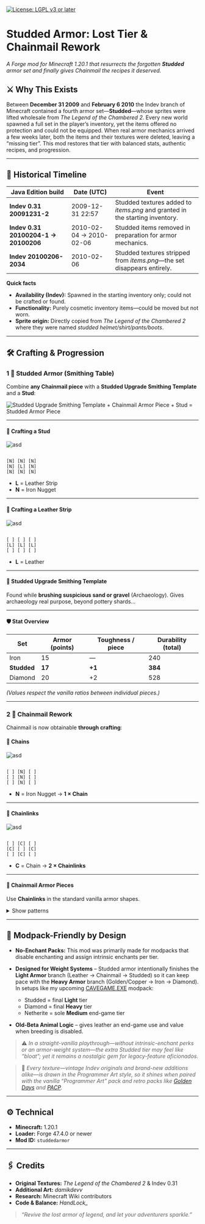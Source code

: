 [![License: LGPL v3 or later](https://img.shields.io/badge/License-LGPL%20v3%2B-blue.svg)](LICENSE)
# Studded Armor: Lost Tier & Chainmail Rework
*A Forge mod for Minecraft 1.20.1 that resurrects the forgotten **Studded** armor set and finally gives Chainmail the recipes it deserved.*

## ⚔️ Why This Exists

Between **December 31 2009** and **February 6 2010** the Indev branch of Minecraft contained a fourth armor set—**Studded**—whose sprites were lifted wholesale from *The Legend of the Chambered 2*. Every new world spawned a full set in the player’s inventory, yet the items offered no protection and could not be equipped. When real armor mechanics arrived a few weeks later, both the items and their textures were deleted, leaving a “missing tier”.
This mod restores that tier with balanced stats, authentic recipes, and progression.

---

## 📜 Historical Timeline

| Java Edition build                   | Date (UTC)              | Event                                                                        |
| ------------------------------------ | ----------------------- | ---------------------------------------------------------------------------- |
| **Indev 0.31 20091231-2**            | 2009-12-31 22:57        | Studded textures added to *items.png* and granted in the starting inventory. |
| **Indev 0.31 20100204-1 → 20100206** | 2010-02-04 → 2010-02-06 | Studded items removed in preparation for armor mechanics.                    |
| **Indev 20100206-2034**              | 2010-02-06              | Studded textures stripped from *items.png*—the set disappears entirely.      |

**Quick facts**

* **Availability (Indev):** Spawned in the starting inventory only; could not be crafted or found.
* **Functionality:** Purely cosmetic inventory items—could be moved but not worn.
* **Sprite origin:** Directly copied from *The Legend of the Chambered 2* where they were named *studded helmet/shirt/pants/boots*.
---

## 🛠️ Crafting & Progression

### 1 ️⃣ Studded Armor (Smithing Table)
Combine **any Chainmail piece** with a **Studded Upgrade Smithing Template** and a **Stud**:

![Studded Upgrade Smithing Template + Chainmail Armor Piece + Stud = Studded Armor Piece](https://cdn.modrinth.com/data/cached_images/03c160c0cde18a0b1402cbb6006c9c491ba66007.png)

---

#### 🔧 Crafting a Stud

![asd](https://cdn.modrinth.com/data/cached_images/227c978354a81feeec780b82f6dce0db982d6db1.png)

```

[N] [N] [N]
[N] [L] [N]
[N] [N] [N]

```
* **L** = Leather Strip
* **N** = Iron Nugget

---

#### 🔧 Crafting a Leather Strip

![asd](https://cdn.modrinth.com/data/cached_images/331bf4ba6d039bfca99e242943512ab84bbab20b.png)

```

[ ] [ ] [ ]
[L] [L] [L]
[ ] [ ] [ ]

```
* **L** = Leather

---

#### 📜 Studded Upgrade Smithing Template
Found while **brushing suspicious sand or gravel** (Archaeology). Gives archaeology real purpose, beyond pottery shards...

---

#### 🛡️ Stat Overview
| Set | Armor (points) | Toughness / piece | Durability (total) |
|-----|---------------|------------------|--------------------|
| Iron | 15 | — | 240 |
| **Studded** | **17** | **+1** | **384** |
| Diamond | 20 | +2 | 528 |

*(Values respect the vanilla ratios between individual pieces.)*

---

### 2 ️⃣ Chainmail Rework
Chainmail is now obtainable **through crafting**:

#### 🔧 Chains

![asd](https://cdn.modrinth.com/data/cached_images/caff5a957b71f2351cacc24a12571883de793384.png)

```

[ ] [N] [ ]
[ ] [N] [ ]
[ ] [N] [ ]

```
* **N** = Iron Nugget → **1 × Chain**

---

#### 🔧 Chainlinks

![asd](https://cdn.modrinth.com/data/cached_images/7fdeeec99f385c0262a01049f860506be5a754f3.png)

```

[ ] [C] [ ]
[C] [ ] [C]
[ ] [C] [ ]

```
* **C** = Chain → **2 × Chainlinks**

---

#### 🔧 Chainmail Armor Pieces
Use **Chainlinks** in the standard vanilla armor shapes.

<details>
<summary>Show patterns</summary>

##### Helmet
```

[CL] [CL] [CL]
[CL] [  ] [CL]
[  ] [  ] [  ]

```

##### Chestplate
```

[CL] [  ] [CL]
[CL] [CL] [CL]
[CL] [CL] [CL]

```

##### Leggings
```

[CL] [CL] [CL]
[CL] [  ] [CL]
[CL] [  ] [CL]

```

##### Boots
```

[  ] [  ] [  ]
[CL] [  ] [CL]
[CL] [  ] [CL]

```
* **CL** = Chainlinks
</details>

---

## 🧩 Modpack-Friendly by Design
* **No-Enchant Packs:** This mod was primarily made for modpacks that disable enchanting and assign intrinsic enchants per tier.

* **Designed for Weight Systems** – Studded armor intentionally finishes the **Light Armor** branch (Leather → Chainmail → Studded) so it can keep pace with the **Heavy Armor** branch (Golden/Copper → Iron → Diamond).
  In setups like my upcoming [CAVEGAME.EXE](https://discord.gg/NhWG6YdSq7) modpack:
   * Studded = final **Light** tier
   * Diamond = final **Heavy** tier
   * Netherite = sole **Medium** end-game tier

* **Old-Beta Animal Logic** – gives leather an end-game use and value when breeding is disabled.

> ⚠️ *In a straight-vanilla playthrough—without intrinsic-enchant perks or an armor-weight system—the extra Studded tier may feel like “bloat”; yet it remains a nostalgic gem for legacy-feature aficionados.*

> 🎨 *Every texture—vintage Indev originals and brand-new additions alike—is drawn in the Programmer Art style, so it shines when paired with the vanilla “Programmer Art” pack and retro packs like [Golden Days](https://modrinth.com/resourcepack/golden-days) and [PACP](https://modrinth.com/resourcepack/pacp).*

---

## ⚙️ Technical
* **Minecraft:** 1.20.1
* **Loader:** Forge 47.4.0 or newer
* **Mod ID:** `studdedarmor`

---

## 🖇️ Credits
* **Original Textures:** *The Legend of the Chambered 2* & Indev 0.31
* **Additional Art:** *damikdevv*
* **Research:** Minecraft Wiki contributors
* **Code & Balance:** *HandLock_*

> *“Revive the lost armor of legend, and let your adventurers sparkle.”*
